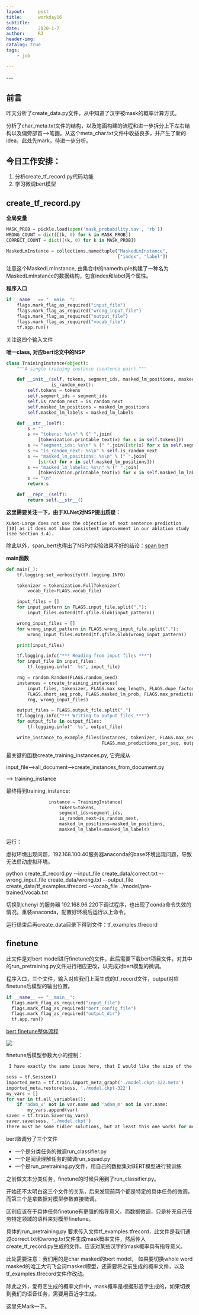 ```yaml
---
layout:     post
title:      workday16
subtitle:   
date:       2020-1-7
author:     RJ
header-img: 
catalog: true
tags:
    - job

---
```

<p id = "build"></p>
---

## 前言
昨天分析了create_data.py文件，从中知道了汉字被mask的概率计算方式。

分析了char_meta.txt文件的结构，以及笔画构建的流程和进一步拆分上下左右结构以及偏旁部首-->笔画。从这个meta_char.txt文件中收益良多，并产生了新的idea，此处先mark，待进一步分析。

## 今日工作安排：

1. 分析create_tf_record.py代码功能
2. 学习微调bert模型

## create_tf_record.py

**全局变量**
```python
MASK_PROB = pickle.load(open('mask_probability.sav', 'rb'))
WRONG_COUNT = dict([(k, 0) for k in MASK_PROB])
CORRECT_COUNT = dict([(k, 0) for k in MASK_PROB])

MaskedLmInstance = collections.namedtuple("MaskedLmInstance",
                                          ["index", "label"])
```
注意这个MaskedLmInstance, 由集合中的namedtuple构建了一种名为MaskedLmInstance的数据结构，包含index和label两个属性。



**程序入口**
```python
if __name__ == "__main__":
    flags.mark_flag_as_required("input_file")
    flags.mark_flag_as_required("wrong_input_file")
    flags.mark_flag_as_required("output_file")
    flags.mark_flag_as_required("vocab_file")
    tf.app.run()
```
关注这四个输入文件

**唯一class, 对应bert论文中的NSP**
```python
class TrainingInstance(object):
    """A single training instance (sentence pair)."""

    def __init__(self, tokens, segment_ids, masked_lm_positions, masked_lm_labels,
                 is_random_next):
        self.tokens = tokens
        self.segment_ids = segment_ids
        self.is_random_next = is_random_next
        self.masked_lm_positions = masked_lm_positions
        self.masked_lm_labels = masked_lm_labels

    def __str__(self):
        s = ""
        s += "tokens: %s\n" % (" ".join(
            [tokenization.printable_text(x) for x in self.tokens]))
        s += "segment_ids: %s\n" % (" ".join([str(x) for x in self.segment_ids]))
        s += "is_random_next: %s\n" % self.is_random_next
        s += "masked_lm_positions: %s\n" % (" ".join(
            [str(x) for x in self.masked_lm_positions]))
        s += "masked_lm_labels: %s\n" % (" ".join(
            [tokenization.printable_text(x) for x in self.masked_lm_labels]))
        s += "\n"
        return s

    def __repr__(self):
        return self.__str__()
```


**这里需要关注一下，由于XLNet对NSP提出质疑：**
```
XLNet-Large does not use the objective of next sentence prediction [10] as it does not show consistent improvement in our ablation study (see Section 3.4).
```
除此以外，span_bert也得出了NSP对实验效果不好的结论：[span bert](https://zhuanlan.zhihu.com/p/75893972)

**main函数**
```python
def main(_):
    tf.logging.set_verbosity(tf.logging.INFO)

    tokenizer = tokenization.FullTokenizer(
        vocab_file=FLAGS.vocab_file)

    input_files = []
    for input_pattern in FLAGS.input_file.split(","):
        input_files.extend(tf.gfile.Glob(input_pattern))

    wrong_input_files = []
    for wrong_input_pattern in FLAGS.wrong_input_file.split(","):
        wrong_input_files.extend(tf.gfile.Glob(wrong_input_pattern))

    print(input_files)

    tf.logging.info("*** Reading from input files ***")
    for input_file in input_files:
        tf.logging.info("  %s", input_file)

    rng = random.Random(FLAGS.random_seed)
    instances = create_training_instances(
        input_files, tokenizer, FLAGS.max_seq_length, FLAGS.dupe_factor,
        FLAGS.short_seq_prob, FLAGS.masked_lm_prob, FLAGS.max_predictions_per_seq,
        rng, wrong_input_files)

    output_files = FLAGS.output_file.split(",")
    tf.logging.info("*** Writing to output files ***")
    for output_file in output_files:
        tf.logging.info("  %s", output_file)

    write_instance_to_example_files(instances, tokenizer, FLAGS.max_seq_length,
                                    FLAGS.max_predictions_per_seq, output_files)
```

最关键的函数create_training_instances.py, 它完成从

input_file-->all_document-->create_instances_from_document.py

--> training_instance

最终得到training_instance:
```python
                instance = TrainingInstance(
                    tokens=tokens,
                    segment_ids=segment_ids,
                    is_random_next=is_random_next,
                    masked_lm_positions=masked_lm_positions,
                    masked_lm_labels=masked_lm_labels)
```

运行：


虚拟环境出现问题，192.168.100.40服务器anaconda的base环境出现问题，导致无法启动虚拟环境。

python create_tf_record.py --input_file create_data/correct.txt --wrong_input_file create_data/wrong.txt --output_file  create_data/tf_examples.tfrecord --vocab_file   ../model/pre-trained/vocab.txt

切换到chenyi 的服务器 192.168.96.220下调试程序，也出现了conda命令失效的情况。重装anaconda，配置好环境后运行以上命令。


运行结束后再create_data目录下得到文件：tf_examples.tfrecord


## finetune
此文件是对bert model进行finetune的文件，此后需要下载bert项目文件，对其中的run_pretraining.py文件进行相应更改，以完成对bert模型的微调。

程序入口，三个文件，输入对应我们上面生成的tf_record文件，output对应finetune后模型的输出位置。
```python
if __name__ == "__main__":
  flags.mark_flag_as_required("input_file")
  flags.mark_flag_as_required("bert_config_file")
  flags.mark_flag_as_required("output_dir")
  tf.app.run()

```

[bert finetune整体流程](http://octopuscoder.github.io/2019/05/31/BERT%E4%BA%8C%E9%98%B6%E6%AE%B5fine-tune%E4%BB%A3%E7%A0%81%E5%88%86%E6%9E%90/)

![](https://raw.githubusercontent.com/rejae/rejae.github.io/master/img/bertfinetune20200107154941.png)

finetune后模型参数大小的控制：
```python
 I have exactly the same issue here, that I would like the size of the model to be small when doing the prediction. As stated by @jacobdevlin-google in #63 , the weight file contains momentum ('adam_m') and variance ('adam_v'). Then I found a solution here to exclude all Adam variables in this link

sess = tf.Session()
imported_meta = tf.train.import_meta_graph('./model.ckpt-322.meta')
imported_meta.restore(sess, './model.ckpt-322')
my_vars = []
for var in tf.all_variables():
    if 'adam_v' not in var.name and 'adam_m' not in var.name:
        my_vars.append(var)
saver = tf.train.Saver(my_vars)
saver.save(sess, './model.ckpt')
There must be some tidier solutions, but at least this one works for me, and the size of the weight file drops from 1.3GB to 400MB.
```

bert微调分了三个文件
- 一个是分类任务的微调run_classifier.py
- 一个是阅读理解任务的微调run_squad.py
- 一个是run_pretraining.py文件，用自己的数据集对BERT模型进行预训练

之前做文本分类任务，finetune的时候只用到了run_classifier.py。

开始还不太明白这三个文件的关系，后来发现前两个都是特定的具体任务的微调，而第三个是拿数据对模型参数直接微调。

区别应该在于具体任务finetune有更强的指导意义，而数据微调，只是补充自己任务特定领域的语料来对模型finetune。

具体的run_pretraining.py 要求传入文件tf_examples.tfrecord，此文件是我们通过correct.txt和wrong.txt文件生成mask概率文件，然后传入create_tf_record.py生成的文件。应该对某些汉字的mask概率具有指导意义。

此处需要注意：我们用的是char masked的bert model， 如果要切换whole word masked的哈工大讯飞全词masked模型，还需要将之前生成的概率文件，以及tf_examples.tfrecord文件作改动。

除此之外，爱奇艺生成的概率文件中，mask概率是根据形近字生成的，如果切换到我们的语音任务，需要用音近字生成。

这里先Mark一下。


